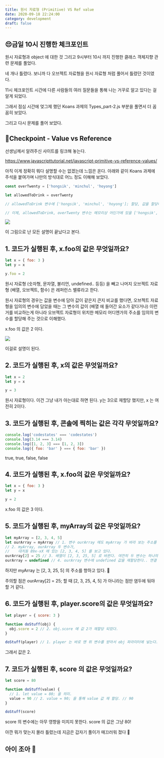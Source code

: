 ```yaml
---
title: 원시 자료형 (Primitive) VS Ref value
date: 2020-09-18 22:24:00
category: development
draft: false
---
```


## 😔금일 10시 진행한 체크포인트

원시 자료형과 object 에 대한 것 그리고 9시부터 10시 까지 진행한 클래스 객체지향 관련 문제를 풀었다.

네 개나 틀렸다.
보니까 다 오브젝트 자료형을 원시 자료형 처럼 풀어서 틀렸던 것이였다.

11시 체크포인트 시간에 다른 사람들의 여러 질문들을 통해 나는 거꾸로 알고 있다는 걸 알게 되었다.

그래서 점심 시간에 엊그제 했던 Koans 과제의 Types_part-2.js 부분을 풀면서 더 꼼꼼히 보았다.

그리고 다시 문제를 풀어 보았다.

## 🥳Checkpoint - Value vs Reference

선생님께서 알려주신 사이트를 링크해 놓는다.

https://www.javascripttutorial.net/javascript-primitive-vs-reference-values/

아직 이게 정확히 뭐다 설명할 수는 없겠는데 느낌은 온다.
아래와 같이 Koans 과제에 주석을 붙여가며 나만의 방식대로 어느 정도 이해해 보았다.

```js
const overTwenty = ['hongsik', 'minchul', 'hoyong']

let allowedToDrink = overTwenty

// allowedToDrink 변수에 ['hongsik', 'minchul', 'hoyong']; 할당, 값을 할당하는게 아닌 저 배열의 주소를 복사했다.

// 이제, allowedToDrink, overTwenty 변수는 메모리상 어딘가에 있을 ['hongsik', 'minchul', 'hoyong']; 를 같은주소로 바라보고 있다.
```

![](https://cdn.javascripttutorial.net/wp-content/uploads/2016/08/JavaScript-Reference-Assignment.png)

이 그림으로 난 모든 설명이 끝났다고 본다.

## 1. 코드가 실행된 후, x.foo의 값은 무엇일까요?

```js
let x = { foo: 3 }
let y = x

y.foo = 2
```

원시 자료형 (숫자형, 문자열, 불리언, undefined.. 등등) 을 빼고 나머지 오브젝트 자료형 (배열, 오브젝트, 함수) 은 레퍼런스 밸류라고 한다.

원시 자료형의 경우는 값을 변수에 담아 값이 같은지 큰지 비교를 했다면, 오브젝트 자료형을 임의의 변수에 담았을 때는 그 변수의 값이 (배열 에 들어간 요소가 같다거나) 이런 거를 비교하는게 아니라 오브젝트 자료형이 위치한 메모리 어디엔가의 주소를 임의의 변수를 할당해 주는 것으로 이해했다.

x.foo 의 값은 2 이다.

![](https://cdn.javascripttutorial.net/wp-content/uploads/2016/08/JavaScript-Reference-Modifying-Property.png)

이걸로 설명이 된다.

## 2. 코드가 실행된 후, x의 값은 무엇일까요?

```js
let x = 2
let y = x

y = 3
```

원시 자료형이다. 이건 그냥 내가 아는대로 하면 된다.
y는 3으로 재할당 했지만, x 는 여전히 2이다.

## 3. 코드가 실행된 후, 콘솔에 찍히는 값은 각각 무엇일까요?

```js
console.log('codestates' === 'codestates')
console.log(3.14 === 3.14)
console.log([1, 2, 3] === [1, 2, 3])
console.log({ foo: 'bar' } === { foo: 'bar' })
```

true, true, false, false

## 4. 코드가 실행된 후, x.foo의 값은 무엇일까요?

```js
let x = { foo: 3 }
let y = x

y = 2
```

x.foo 의 값은 3 이다.

## 5. 코드가 실행된 후, myArray의 값은 무엇일까요?

```js
let myArray = [2, 3, 4, 5]
let ourArray = myArray // 1. 변수 ourArray 에도 myArray 가 바라 보는 주소를 할당한다.
// 2. myArray, ourArray 두 변수가,
//    대치동 89x-xX 에 있는 [2, 3, 4, 5] 를 보고 있다.
ourArray[2] = 25 // 3. 배열이 [2, 3, 25, 5] 로 바뀐다. 여전히 두 변수는 하나의 주소를 본다.
ourArray = undefined // 4. ourArray 변수에 undefined 값을 재할당한다.. 연결 고리가 끊겼다..
```

하지만 myArray 는 [2, 3, 25, 5] 의 주소를 향하고 있다. 🤗

주의할 점은 ourArray[2] = 25; 할 때 [2, 3, 25, 4, 5] 가 아니라는 점만 염두에 둬야 할 거 같다.

## 6. 코드가 실행된 후, player.score의 값은 무엇일까요?

```js
let player = { score: 3 }

function doStuff(obj) {
  obj.score = 2 // 2. obj.score 에 값 2가 재할당 되었다.
}

doStuff(player) // 1. player 는 바로 맨 위 변수를 받아서 obj 파라미터에 넣는다.
```

그래서 값은 2.

## 7. 코드가 실행된 후, score 의 값은 무엇일까요?

```js
let score = 80

function doStuff(value) {
  // 1. let value = 80; 을 의미.
  value = 90 // 2. value = 90; 을 통해 value 값 재 할당. // 90
}

doStuff(score)
```

score 의 변수에는 아무 영향을 미치지 못한다. score 의 값은 그냥 80!

아깐 뭐가 맞는지 몰라 틀렸는데 지금은 갑자기 풀이가 매끄러워 졌다 🥰

## 아이 조아 👅
